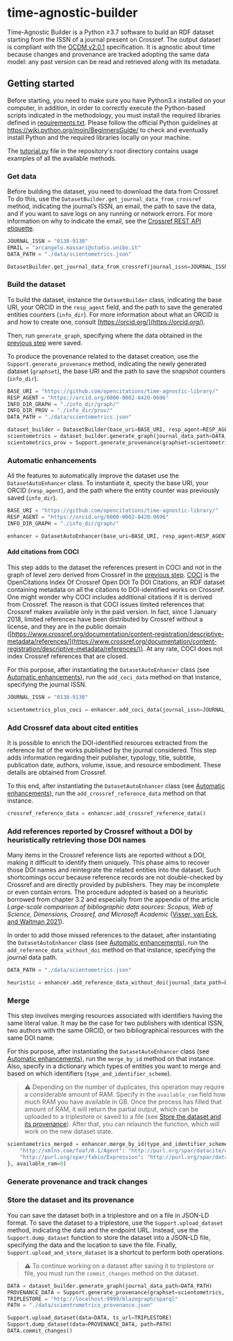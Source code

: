 # time-agnostic-builder

Time-Agnostic Builder is a Python &ge;3.7 software to build an RDF dataset starting from the ISSN of a journal present on Crossref. The output dataset is compliant with the [OCDM v2.0.1](https://figshare.com/articles/Metadata_for_the_OpenCitations_Corpus/3443876) specification. It is agnostic about time because changes and provenance are tracked adopting the same data model: any past version can be read and retrieved along with its metadata.

## Getting started
Before starting, you need to make sure you have Python3.x installed on your computer, in addition, in order to correctly execute the Python-based scripts indicated in the methodology, you must install the required libraries defined in [requirements.txt](https://github.com/arcangelo7/time_agnostic/blob/main/requirements.txt). Please follow the official Python guidelines at https://wiki.python.org/moin/BeginnersGuide/ to check and eventually install Python and the required libraries locally on your machine.

The [tutorial.py](https://github.com/arcangelo7/time_agnostic/blob/main/tutorial.py) file in the repository's root directory contains usage examples of all the available methods. 

### Get data

Before building the dataset, you need to download the data from Crossref. To do this, use the `DatasetBuilder.get_journal_data_from_crossref` method, indicating the journal’s ISSN, an email, the path to save the data, and if you want to save logs on any running or network errors. For more information on why to indicate the email, see the [Crossref REST API etiquette](https://github.com/CrossRef/rest-api-doc/#etiquette). 
```python
JOURNAL_ISSN = "0138-9130"
EMAIL = "arcangelo.massari@studio.unibo.it"
DATA_PATH = "./data/scientometrics.json"

DatasetBuilder.get_journal_data_from_crossref(journal_issn=JOURNAL_ISSN, your_email=EMAIL, path=DATA_PATH, logs=True)
```

### Build the dataset
To build the dataset, instance the `DatasetBuilder` class, indicating the base URI, your ORCID in the `resp_agent` field, and the path to save the generated entities counters (`info_dir`). For more information about what an ORCID is and how to create one, consult [https://orcid.org/](https://orcid.org/).

Then, run `generate_graph`, specifying where the data obtained in the [previous step](#get-data) were saved.

To produce the provenance related to the dataset creation, use the `Support.generate_provenance` method, indicating the newly generated dataset (`graphset`), the base URI and the path to save the snapshot counters (`info_dir`).

```python
BASE_URI = "https://github.com/opencitations/time-agnostic-library/"
RESP_AGENT = "https://orcid.org/0000-0002-8420-0696"
INFO_DIR_GRAPH = "./info_dir/graph/"
INFO_DIR_PROV = "./info_dir/prov/"
DATA_PATH = "./data/scientometrics.json"

dataset_builder = DatasetBuilder(base_uri=BASE_URI, resp_agent=RESP_AGENT, info_dir=INFO_DIR_GRAPH)
scientometrics = dataset_builder.generate_graph(journal_data_path=DATA_PATH)
scientometrics_prov = Support.generate_provenance(graphset=scientometrics, base_iri=BASE_URI, info_dir=INFO_DIR_PROV)
```

### Automatic enhancements

All the features to automatically improve the dataset use the `DatasetAutoEnhancer` class. To instantiate it, specity the base URI, your ORCID (`resp_agent`), and the path where the entity counter was previously saved (`info_dir`). 
```python
BASE_URI = "https://github.com/opencitations/time-agnostic-library/"
RESP_AGENT = "https://orcid.org/0000-0002-8420-0696"
INFO_DIR_GRAPH = "./info_dir/graph/"

enhancer = DatasetAutoEnhancer(base_uri=BASE_URI, resp_agent=RESP_AGENT, info_dir=INFO_DIR_GRAPH)
```

#### Add citations from COCI
This step adds to the dataset the references present in COCI and not in the graph of level zero derived from Crossref in the [previous step](build-the-dataset). 
[COCI](https://opencitations.net/index/coci) is the OpenCitations Index Of Crossref Open DOI To DOI Citations, an RDF dataset containing metadata on all the citations to DOI-identified works on Crossref. One might wonder why COCI includes additional citations if it is derived from Crossref. The reason is that COCI issues limited references that Crossref makes available only in the paid version. In fact, since 1 January 2018, limited references have been distributed by Crossref without a license, and they are in the public domain ([https://www.crossref.org/documentation/content-registration/descriptive-metadata/references/](https://www.crossref.org/documentation/content-registration/descriptive-metadata/references/)). At any rate, COCI does not index Crossref references that are closed.

For this purpose, after instantiating the `DatasetAutoEnhancer` class (see [Automatic enhancements](#automatic-enhancements)), run the `add_coci_data` method on that instance, specifying the journal ISSN.

```python
JOURNAL_ISSN = "0138-9130"

scientometrics_plus_coci = enhancer.add_coci_data(journal_issn=JOURNAL_ISSN)
```

### Add Crossref data about cited entities

It is possible to enrich the DOI-identified resources extracted from the reference list of the works published by the journal considered. This step adds information regarding their publisher, typology, title, subtitle, publication date, authors, volume, issue, and resource embodiment. These details are obtained from Crossref.

To this end, after instantiating the `DatasetAutoEnhancer` class (see [Automatic enhancements](#automatic-enhancements)), run the `add_crossref_reference_data` method on that instance.

```python
crossref_reference_data = enhancer.add_crossref_reference_data()
```

### Add references reported by Crossref without a DOI by heuristically retrieving those DOI names

Many items in the Crossref reference lists are reported without a DOI, making it difficult to identify them uniquely. This phase aims to recover those DOI names and reintegrate the related entities into the dataset. Such shortcomings occur because reference records are not double-checked by Crossref and are directly provided by publishers. They may be incomplete or even contain errors. The procedure adopted is based on a heuristic borrowed from chapter 3.2 and especially from the appendix of the article *Large-scale comparison of bibliographic data sources: Scopus, Web of Science, Dimensions, Crossref, and Microsoft Academic* ([Visser, van Eck, and Waltman 2021](https://doi.org/10.1162/qss_a_00112)). 

In order to add those missed references to the dataset, after instantiating the `DatasetAutoEnhancer` class (see [Automatic enhancements](#automatic-enhancements)), run the `add_reference_data_without_doi` method on that instance, specifying the journal data path.

```python
DATA_PATH = "./data/scientometrics.json"

heuristic = enhancer.add_reference_data_without_doi(journal_data_path=DATA_PATH)
```

### Merge

This step involves merging resources associated with identifiers having the same literal value. It may be the case for two publishers with identical ISSN, two authors with the same ORCID, or two bibliographical resources with the same DOI name. 

For this purpose, after instantiating the `DatasetAutoEnhancer` class (see [Automatic enhancements](#automatic-enhancements)), run the `merge_by_id` method on that instance. Also, specify in a dictionary which types of entities you want to merge and based on which identifiers (`type_and_identifier_scheme`).
> :warning: Depending on the number of duplicates, this operation may require a considerable amount of RAM. Specify in the `available_ram` field how much RAM you have available in GB. Once the process has filled that amount of RAM, it will return the partial output, which can be uploaded to a triplestore or saved to a file (see [Store the dataset and its provenance](#store-the-dataset-and-its-provenance)). After that, you can relaunch the function, which will work on the new dataset state.

```python
scientometrics_merged = enhancer.merge_by_id(type_and_identifier_scheme={
    "http://xmlns.com/foaf/0.1/Agent": "http://purl.org/spar/datacite/orcid",
    "http://purl.org/spar/fabio/Expression": "http://purl.org/spar/datacite/doi",
}, available_ram=8)
```

### Generate provenance and track changes



### Store the dataset and its provenance

You can save the dataset both in a triplestore and on a file in JSON-LD format. To save the dataset to a triplestore, use the `Support.upload_dataset` method, indicating the data and the endpoint URL. Instead, use the `Support.dump_dataset` function to store the dataset into a JSON-LD file, specifying the data and the location to save the file. Finally, `Support.upload_and_store_dataset` is a shortcut to perform both operations. 

> :warning: To continue working on a dataset after saving it to triplestore or file, you must run the `commit_changes` method on the dataset. 

```python
DATA = dataset_builder.generate_graph(journal_data_path=DATA_PATH)
PROVENANCE_DATA = Support.generate_provenance(graphset=scientometrics, base_iri=BASE_URI, info_dir=INFO_DIR_PROV)
TRIPLESTORE = "http://localhost:9999/blazegraph/sparql"
PATH = "./data/scientrometrics_provenance.json"

Support.upload_dataset(data=DATA, ts_url=TRIPLESTORE)
Support.dump_dataset(data=PROVENANCE_DATA, path=PATH)
DATA.commit_changes()
```
